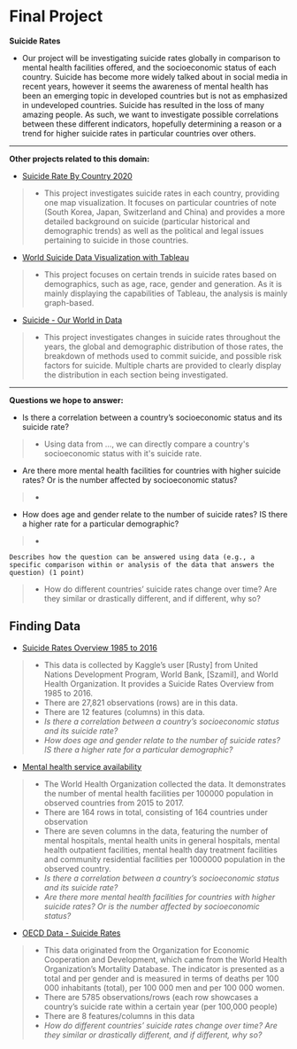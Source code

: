 # Final Project

**Suicide Rates**
- Our project will be investigating suicide rates globally in comparison to mental health facilities offered, and the socioeconomic status of each country. Suicide has become more widely talked about in social media in recent years, however it seems the awareness of mental health has been an emerging topic in developed countries but is not as emphasized in undeveloped countries. Suicide has resulted in the loss of many amazing people. As such, we want to investigate possible correlations between these different indicators, hopefully determining a reason or a trend for higher suicide rates in particular countries over others.

---

**Other projects related to this domain:**
- [Suicide Rate By Country 2020](http://worldpopulationreview.com/countries/suicide-rate-by-country/)
>- This project investigates suicide rates in each country, providing one map visualization. It focuses on particular countries of note (South Korea, Japan, Switzerland and China) and provides a more detailed background on suicide (particular historical and demographic trends) as well as the political and legal issues pertaining to suicide in those countries.
- [World Suicide Data Visualization with Tableau](https://medium.com/@lulu.ilmaknun.q/world-suicide-data-visualization-with-tableau-4464b68883f5)
>- This project focuses on certain trends in suicide rates based on demographics, such as age, race, gender and generation. As it is mainly displaying the capabilities of Tableau, the analysis is mainly graph-based.
- [Suicide - Our World in Data](https://ourworldindata.org/suicide)
>- This project investigates changes in suicide rates throughout the years, the global and demographic distribution of those rates, the breakdown of methods used to commit suicide, and possible risk factors for suicide. Multiple charts are provided to clearly display the distribution in each section being investigated.

---

**Questions we hope to answer:**
- Is there a correlation between a country’s socioeconomic status and its suicide rate?
>- Using data from ..., we can directly compare a country's socioeconomic status with it's suicide rate.
- Are there more mental health facilities for countries with higher suicide rates? Or is the number affected by socioeconomic status?
>- 
- How does age and gender relate to the number of suicide rates? IS there a higher rate for a particular demographic?
>- 
`Describes how the question can be answered using data (e.g., a specific comparison within or analysis of the data that answers the question) (1 point)`
>- How do different countries’ suicide rates change over time? Are they similar or drastically different, and if different, why so?

## Finding Data
- [Suicide Rates Overview 1985 to 2016](https://www.kaggle.com/russellyates88/suicide-rates-overview-1985-to-2016)
>- This data is collected by Kaggle’s user [Rusty] from United Nations Development Program, World Bank, [Szamil], and World Health Organization. It provides a Suicide Rates Overview from 1985 to 2016.
>- There are 27,821 observations (rows) are in this data.
>- There are 12 features (columns) in this data.
>- _Is there a correlation between a country’s socioeconomic status and its suicide rate?_
>- _How does age and gender relate to the number of suicide rates? IS there a higher rate for a particular demographic?_

- [Mental health service availability](http://apps.who.int/gho/data/node.main.MHFAC?lang=en)
>- The World Health Organization collected the data. It demonstrates the number of mental health facilities per 100000 population in observed countries from 2015 to 2017.
>- There are 164 rows in total, consisting of 164 countries under observation
>- There are seven columns in the data, featuring the number of mental hospitals, mental health units in general hospitals, mental health outpatient facilities, mental health day treatment facilities and community residential facilities per 1000000 population in the observed country.
>- _Is there a correlation between a country’s socioeconomic status and its suicide rate?_
>- _Are there more mental health facilities for countries with higher suicide rates? Or is the number affected by socioeconomic status?_

- [OECD Data - Suicide Rates](https://data.oecd.org/healthstat/suicide-rates.htm)
>- This data originated from the Organization for Economic Cooperation and Development, which came from the World Health Organization’s Mortality Database. The indicator is presented as a total and per gender and is measured in terms of deaths per 100 000 inhabitants (total), per 100 000 men and per 100 000 women.
>- There are 5785 observations/rows (each row showcases a country’s suicide rate within a certain year (per 100,000 people)
>- There are 8 features/columns in this data
>- _How do different countries’ suicide rates change over time? Are they similar or drastically different, and if different, why so?_
